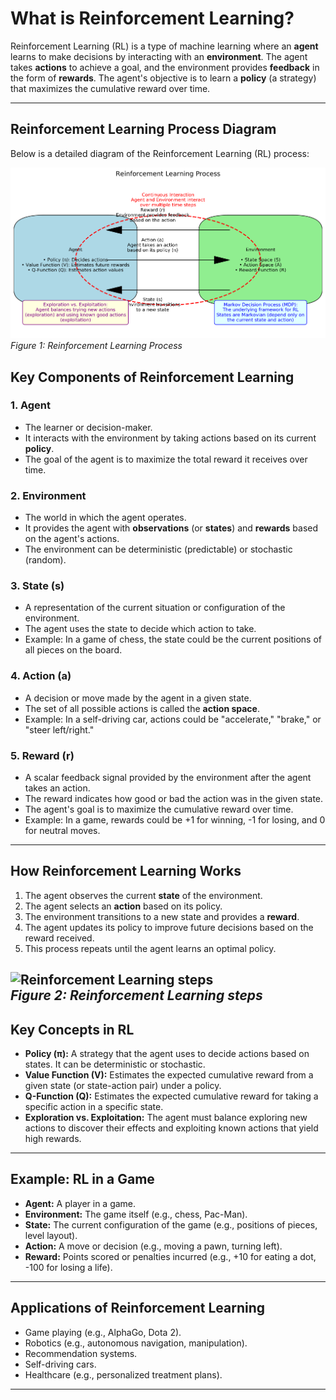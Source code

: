 # What is Reinforcement Learning?

Reinforcement Learning (RL) is a type of machine learning where an **agent** learns to make decisions by interacting with an **environment**. The agent takes **actions** to achieve a goal, and the environment provides **feedback** in the form of **rewards**. The agent's objective is to learn a **policy** (a strategy) that maximizes the cumulative reward over time.

---

## Reinforcement Learning Process Diagram

Below is a detailed diagram of the Reinforcement Learning (RL) process:

![Reinforcement Learning Diagram](rl_diagram.png)  
*Figure 1: Reinforcement Learning Process*

## Key Components of Reinforcement Learning

### 1. **Agent**
- The learner or decision-maker.
- It interacts with the environment by taking actions based on its current **policy**.
- The goal of the agent is to maximize the total reward it receives over time.

### 2. **Environment**
- The world in which the agent operates.
- It provides the agent with **observations** (or **states**) and **rewards** based on the agent's actions.
- The environment can be deterministic (predictable) or stochastic (random).

### 3. **State (s)**
- A representation of the current situation or configuration of the environment.
- The agent uses the state to decide which action to take.
- Example: In a game of chess, the state could be the current positions of all pieces on the board.

### 4. **Action (a)**
- A decision or move made by the agent in a given state.
- The set of all possible actions is called the **action space**.
- Example: In a self-driving car, actions could be "accelerate," "brake," or "steer left/right."

### 5. **Reward (r)**
- A scalar feedback signal provided by the environment after the agent takes an action.
- The reward indicates how good or bad the action was in the given state.
- The agent's goal is to maximize the cumulative reward over time.
- Example: In a game, rewards could be +1 for winning, -1 for losing, and 0 for neutral moves.

---

## How Reinforcement Learning Works
1. The agent observes the current **state** of the environment.
2. The agent selects an **action** based on its policy.
3. The environment transitions to a new state and provides a **reward**.
4. The agent updates its policy to improve future decisions based on the reward received.
5. This process repeats until the agent learns an optimal policy.


![Reinforcement Learning steps](RL_steps.png)  
*Figure 2: Reinforcement Learning steps*
---

## Key Concepts in RL

- **Policy (π):** A strategy that the agent uses to decide actions based on states. It can be deterministic or stochastic.
- **Value Function (V):** Estimates the expected cumulative reward from a given state (or state-action pair) under a policy.
- **Q-Function (Q):** Estimates the expected cumulative reward for taking a specific action in a specific state.
- **Exploration vs. Exploitation:** The agent must balance exploring new actions to discover their effects and exploiting known actions that yield high rewards.

---

## Example: RL in a Game
- **Agent:** A player in a game.
- **Environment:** The game itself (e.g., chess, Pac-Man).
- **State:** The current configuration of the game (e.g., positions of pieces, level layout).
- **Action:** A move or decision (e.g., moving a pawn, turning left).
- **Reward:** Points scored or penalties incurred (e.g., +10 for eating a dot, -100 for losing a life).

---

## Applications of Reinforcement Learning
- Game playing (e.g., AlphaGo, Dota 2).
- Robotics (e.g., autonomous navigation, manipulation).
- Recommendation systems.
- Self-driving cars.
- Healthcare (e.g., personalized treatment plans).

---